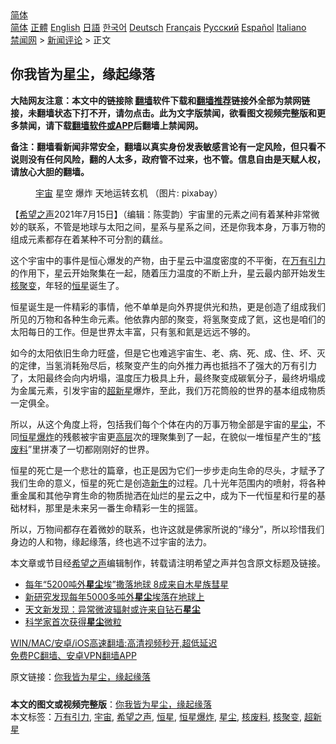  <!-- 面包屑导航 --> <div class="breadcrumb"><!-- GTranslate: https://gtranslate.io/ -->  <div class="switcher notranslate">  <div class="selected">  <a href="#" onclick="return false;"> 简体</a>  </div>  <div class="option">  <a href="https://www.bannedbook.org" onclick="doGTranslate('zh-CN|zh-CN');jQuery('div.switcher div.selected a').html(jQuery(this).html());return false;" title="简体中文" class="nturl selected"> 简体</a>  <a href="https://www.bannedbook.org/zh-tw/" onclick="doGTranslate('zh-CN|zh-TW');jQuery('div.switcher div.selected a').html(jQuery(this).html());return false;" title="繁體中文" class="nturl"> 正體</a>  <a href="https://www.bannedbook.org/en/" onclick="doGTranslate('zh-CN|en');jQuery('div.switcher div.selected a').html(jQuery(this).html());return false;" title="English" class="nturl"> English</a>  <a href="https://www.bannedbook.org/ja/" onclick="doGTranslate('zh-CN|ja');jQuery('div.switcher div.selected a').html(jQuery(this).html());return false;" title="日本語" class="nturl"> 日語</a>  <a href="https://www.bannedbook.org/ko/" onclick="doGTranslate('zh-CN|ko');jQuery('div.switcher div.selected a').html(jQuery(this).html());return false;" title="한국어" class="nturl"> 한국어</a>  <a href="https://www.bannedbook.org/de/" onclick="doGTranslate('zh-CN|de');jQuery('div.switcher div.selected a').html(jQuery(this).html());return false;" title="Deutsch" class="nturl"> Deutsch</a>  <a href="https://www.bannedbook.org/fr/" onclick="doGTranslate('zh-CN|fr');jQuery('div.switcher div.selected a').html(jQuery(this).html());return false;" title="Français" class="nturl"> Français</a>  <a href="https://www.bannedbook.org/ru/" onclick="doGTranslate('zh-CN|ru');jQuery('div.switcher div.selected a').html(jQuery(this).html());return false;" title="Русский" class="nturl"> Русский</a>  <a href="https://www.bannedbook.org/es/" onclick="doGTranslate('zh-CN|es');jQuery('div.switcher div.selected a').html(jQuery(this).html());return false;" title="Español" class="nturl"> Español</a>  <a href="https://www.bannedbook.org/it/" onclick="doGTranslate('zh-CN|it');jQuery('div.switcher div.selected a').html(jQuery(this).html());return false;" title="Italiano" class="nturl"> Italiano</a>  </div>  </div>      <div class='breadcrumb-sub'><!-- Breadcrumb NavXT 6.3.0 --> <a href="https://www.bannedbook.org/" class="home">禁闻网</a> &gt; <a href="https://www.bannedbook.org/bnews/comments/" class="category">新闻评论</a> &gt; 正文</div></div><h2>你我皆为星尘，缘起缘落</h2> <p class="notice"><b>大陆网友注意：本文中的链接除 <a href="https://github.com/bannedbook/fanqiang" >翻墙</a>软件下载和<a href="https://github.com/killgcd/justmysocks/blob/master/README.md">翻墙推荐</a>链接外全部为禁网链接，未翻墙状态下打不开，请勿点击。此为文字版禁闻，欲看图文视频完整版和更多禁闻，请下载<a href="https://github.com/bannedbook/fanqiang">翻墙软件或APP</a>后翻墙上禁闻网。</p><p>备注：翻墙看新闻非常安全，翻墙以真实身份发表敏感言论有一定风险，但只看不说则没有任何风险，翻的人太多，政府管不过来，也不管。信息自由是天赋人权，请放心大胆的翻墙。</b></p>  <div class="entry"> <figure> <p><figcaption><a href="https://www.bannedbook.org/bnews/tag/%e5%ae%87%e5%ae%99/" class="st_tag internal_tag" rel="tag" title="标签 宇宙 下的日志">宇宙</a> 星空 爆炸 天地运转玄机 （图片: pixabay）</figcaption></figure> <p>【<span class='wp_keywordlink_affiliate'><a href="https://www.soundofhope.org" title="希望之声" target="_blank">希望之声</a></span>2021年7月15日】（编辑：陈雯韵）宇宙里的元素之间有着某种非常微妙的联系，不管是地球与太阳之间，星系与星系之间，还是你我本身，万事万物的组成元素都存在着某种不可分割的藕丝。</p> <p>这个宇宙中的事件是恒心爆发的产物，由于星云中温度密度的不平衡，在<a href="https://www.bannedbook.org/bnews/tag/%e4%b8%87%e6%9c%89%e5%bc%95%e5%8a%9b/" class="st_tag internal_tag" rel="tag" title="标签 万有引力 下的日志">万有引力</a>的作用下，星云开始聚集在一起，随着压力温度的不断上升，星云最内部开始发生<a href="https://www.bannedbook.org/bnews/tag/%E6%A0%B8%E8%81%9A%E5%8F%98/" class="st_tag internal_tag" rel="tag" title="标签 核聚变 下的日志">核聚变</a>，年轻的<a href="https://www.bannedbook.org/bnews/tag/%E6%81%92%E6%98%9F/" class="st_tag internal_tag" rel="tag" title="标签 恒星 下的日志">恒星</a>诞生了。</p>  <p>恒星诞生是一件精彩的事情，他不单单是向外界提供光和热，更是创造了组成我们所见的万物和各种生命元素。他依靠内部的聚变，将氢聚变成了氦，这也是咱们的太阳每日的工作。但是世界太丰富，只有氢和氦是远远不够的。</p> <p>如今的太阳依旧生命力旺盛，但是它也难逃宇宙生、老、病、死、成、住、坏、灭的定律，当氢消耗殆尽后，核聚变产生的向外推力再也抵挡不了强大的万有引力了，太阳最终会向内坍塌，温度压力极具上升，最终聚变成碳氧分子，最终坍塌成为金属元素，引发宇宙的<a href="https://www.bannedbook.org/bnews/tag/%E8%B6%85%E6%96%B0%E6%98%9F/" class="st_tag internal_tag" rel="tag" title="标签 超新星 下的日志">超新星</a>爆炸，至此，我们万花筒般的世界的基本组成物质一定俱全。</p>  <p>所以，从这个角度上将，包括我们每个个体在内的万事万物全部是宇宙的<a href="https://www.bannedbook.org/bnews/tag/%E6%98%9F%E5%B0%98/" class="st_tag internal_tag" rel="tag" title="标签 星尘 下的日志">星尘</a>，不同<a href="https://www.bannedbook.org/bnews/tag/%E6%81%92%E6%98%9F%E7%88%86%E7%82%B8/" class="st_tag internal_tag" rel="tag" title="标签 恒星爆炸 下的日志">恒星爆炸</a>的残骸被宇宙更<span class='wp_keywordlink_affiliate'><a href="https://www.bannedbook.org/bnews/ccpdope/" title="中共高层内幕" target="_blank">高层</a></span>次的理聚集到了一起，在貌似一堆恒星产生的“<a href="https://www.bannedbook.org/bnews/tag/%e6%a0%b8%e5%ba%9f%e6%96%99/" class="st_tag internal_tag" rel="tag" title="标签 核废料 下的日志">核废料</a>”里拼凑了一切都刚刚好的世界。</p> <p>恒星的死亡是一个悲壮的篇章，也正是因为它们一步步走向生命的尽头，才赋予了我们生命的意义，恒星的死亡是创造<span class='wp_keywordlink'><a href="https://www.bannedbook.org/forum2/topic1642.html" title="正见网《新生》" target="_blank">新生</a></span>的过程。几十光年范围内的喷射，将各种重金属和其他孕育生命的物质抛洒在灿烂的星云之中，成为下一代恒星和行星的基础材料，那里是未来另一番生命精彩一生的摇篮。</p>  <p>所以，万物间都存在着微妙的联系，也许这就是佛家所说的“缘分”，所以珍惜我们身边的人和物，缘起缘落，终也逃不过宇宙的法力。</p> <p>本文章或节目经<a href="https://www.bannedbook.org/bnews/tag/%e5%b8%8c%e6%9c%9b%e4%b9%8b%e5%a3%b0/" class="st_tag internal_tag" rel="tag" title="标签 希望之声 下的日志">希望之声</a>编辑制作，转载请注明希望之声并包含原文标题及链接。 </p>  <ul class='op-related-articles' title='相关阅读'> <li><a href='https://www.bannedbook.org/bnews/worldnews/20210417/1527820.html' target='_blank'>每年“5200吨外<b>星尘</b>埃”撒落地球 8成来自木星族彗星</a></li> <li><a href='https://www.bannedbook.org/bnews/baitai/20210416/1527611.html' target='_blank'>新研究发现每年5000多吨外<b>星尘</b>埃落在地球上</a></li> <li><a href='https://www.bannedbook.org/bnews/aomi/earth/20180616/958210.html' target='_blank'>天文新发现：异常微波辐射或许来自钻石<b>星尘</b></a></li> <li><a href='https://www.bannedbook.org/bnews/sohnews/20140816/288144.html' target='_blank'>科学家首次获得<b>星尘</b>微粒</a></li> </ul> <p class="texttj"> <a href="https://github.com/bannedbook/fanqiang/wiki/V2ray%E6%9C%BA%E5%9C%BA" target="_blank">WIN/MAC/安卓/iOS高速翻墙:高清视频秒开,超低延迟</a><br/> <a href="https://github.com/bannedbook/fanqiang/wiki/%E7%A6%81%E9%97%BB%E7%BD%91%E5%AE%89%E5%8D%93%E7%BF%BB%E5%A2%99%E6%96%B0%E9%97%BBAPP" target="_blank">免费PC翻墙、安卓VPN翻墙APP</a></p><p>原文链接：<a class="src_link"  href="https://www.soundofhope.org/post/525809" target="_blank">你我皆为星尘，缘起缘落</a></p><a name='sharetosocial'></a>  <div style="margin-bottom:5px;padding-bottom:5px;clear:both"> <div id="archive-pix-1" class="banner-ads"> <!-- AuctionX Display platform tag START --> <div id="26318x728x90x621x_ADSLOT2" clicktrack="%%CLICK_URL_ESC%%"></div> <!-- AuctionX Display platform tag END --> </div> <div id="archive-pix-2" class="banner-ads"> <!-- AuctionX Display platform tag START --> <div id="26315x300x250x621x_ADSLOT2" clicktrack="%%CLICK_URL_ESC%%"></div> <!-- AuctionX Display platform tag END --> </div> </div>    <div id="archive-pix-1" class="banner-ads"> <!-- AuctionX Display platform tag START --> <div id="26318x728x90x621x_ADSLOT3" clicktrack="%%CLICK_URL_ESC%%"></div> <!-- AuctionX Display platform tag END --> </div> <div><b>本文的图文或视频完整版</b>：<a href='https://www.bannedbook.org/bnews/comments/20210716/1587934.html'>你我皆为星尘，缘起缘落</a></div>  </div><!--END ENTRY--> <div class="postfooter"> <div>本文标签：<a href="https://www.bannedbook.org/bnews/tag/%e4%b8%87%e6%9c%89%e5%bc%95%e5%8a%9b/" rel="tag">万有引力</a>, <a href="https://www.bannedbook.org/bnews/tag/%e5%ae%87%e5%ae%99/" rel="tag">宇宙</a>, <a href="https://www.bannedbook.org/bnews/tag/%e5%b8%8c%e6%9c%9b%e4%b9%8b%e5%a3%b0/" rel="tag">希望之声</a>, <a href="https://www.bannedbook.org/bnews/tag/%E6%81%92%E6%98%9F/" rel="tag">恒星</a>, <a href="https://www.bannedbook.org/bnews/tag/%E6%81%92%E6%98%9F%E7%88%86%E7%82%B8/" rel="tag">恒星爆炸</a>, <a href="https://www.bannedbook.org/bnews/tag/%E6%98%9F%E5%B0%98/" rel="tag">星尘</a>, <a href="https://www.bannedbook.org/bnews/tag/%e6%a0%b8%e5%ba%9f%e6%96%99/" rel="tag">核废料</a>, <a href="https://www.bannedbook.org/bnews/tag/%E6%A0%B8%E8%81%9A%E5%8F%98/" rel="tag">核聚变</a>, <a href="https://www.bannedbook.org/bnews/tag/%E8%B6%85%E6%96%B0%E6%98%9F/" rel="tag">超新星</a></div>  </div><!--END POSTFOOTER--> 